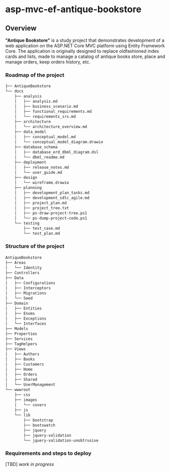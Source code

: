 ﻿# asp-mvc-ef-antique-bookstore

## Overview

**"Antique Bookstore"** is a study project that demonstrates development of a web application on the ASP.NET Core MVC platform using Entity Framework Core. The application is originally designed to replace oldfashioned index cards and lists, made to manage a catalog of antique books store, place and manage orders, keep orders history, etc.

[comment]: ![Label](images/2025-04-06-104845.png)


### Roadmap of the project

```
├── AntiqueBookstore
└── docs
    ├── analysis
    │   ├── analysis.md
    │   ├── business_scenario.md
    │   ├── functional_requirements.md
    │   └── requirements_srs.md
    ├── architecture
    │   └── architecture_overview.md
    ├── data_model
    │   ├── conceptual_model.md
    │   └── conceptual_model_diagram.drawio
    ├── database_schema
    │   ├── database_erd_dbml_diagram.dsl
    │   └── dbml_readme.md
    ├── deployment
    │   ├── release_notes.md
    │   └── user_guide.md
    ├── design
    │   └── wireframe.drawio
    ├── planning
    │   ├── development_plan_tasks.md
    │   ├── development_sdlc_agile.md
    │   ├── project_plan.md
    │   ├── project_tree.txt
    │   ├── ps-draw-project-tree.ps1
    │   └── ps-dump-project-code.ps1
    └── testing
        ├── test_case.md
        └── test_plan.md
```

### Structure of the project

```
AntiqueBookstore
├── Areas
│   └── Identity
├── Controllers
├── Data
│   ├── Configurations
│   ├── Interceptors
│   ├── Migrations
│   └── Seed
├── Domain
│   ├── Entities
│   ├── Enums
│   ├── Exceptions
│   └── Interfaces
├── Models
├── Properties
├── Services
├── TagHelpers
├── Views
│   ├── Authors
│   ├── Books
│   ├── Customers
│   ├── Home
│   ├── Orders
│   ├── Shared
│   └── UserManagement
└── wwwroot
    ├── css
    ├── images
    │   └── covers
    ├── js
    └── lib
        ├── bootstrap
        ├── bootswatch
        ├── jquery
        ├── jquery-validation
        └── jquery-validation-unobtrusive
```

### Requirements and steps to deploy

[TBD] *work in progress*